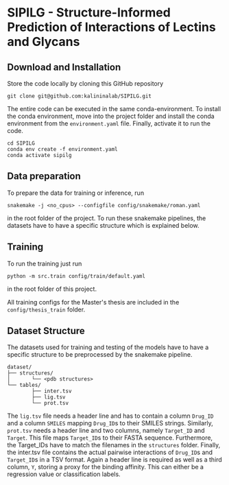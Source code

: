 # SIPILG - Structure-Informed Prediction of Interactions of Lectins and Glycans


## Download and Installation

Store the code locally by cloning this GitHub repository

```shell
git clone git@github.com:kalininalab/SIPILG.git
```

The entire code can be executed in the same conda-environment. To install the conda environment, move into the project 
folder and install the conda environment from the `environment.yaml` file. Finally, activate it to run the code.

```shell
cd SIPILG
conda env create -f environment.yaml
conda activate sipilg
```

## Data preparation

To prepare the data for training or inference, run

```shell
snakemake -j <no_cpus> --configfile config/snakemake/roman.yaml
```

in the root folder of the project. To run these snakemake pipelines, the datasets have to have a specific structure 
which is explained below.

## Training

To run the training just run

```shell
python -m src.train config/train/default.yaml
```

in the root folder of this project.

All training configs for the Master's thesis are included in the `config/thesis_train` folder.


## Dataset Structure

The datasets used for training and testing of the models have to have a specific structure to be preprocessed by the 
snakemake pipeline. 

```
dataset/
├── structures/
│       └── <pdb structures>
└── tables/
        ├── inter.tsv
        ├── lig.tsv
        └── prot.tsv
```

The `lig.tsv` file needs a header line and has to contain a column `Drug_ID` and a column `SMILES` mapping `Drug_ID`s 
to their SMILES strings. Similarly, `prot.tsv` needs a header line and two columns, namely `Target_ID` and `Target`. 
This file maps `Target_ID`s to their FASTA sequence. Furthermore, the Target_IDs have to match the filenames in the 
`structures` folder. Finally, the inter.tsv file contains the actual pairwise interactions of `Drug_ID`s and 
`Target_ID`s in a TSV format. Again a header line is required as well as a third column, `Y`, storing a proxy for the 
binding affinity. This can either be a regression value or classification labels.